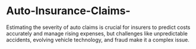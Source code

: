 # Auto-Insurance-Claims-
Estimating the severity of auto claims is crucial for insurers to predict costs accurately and manage rising expenses, but challenges like unpredictable accidents, evolving vehicle technology, and fraud make it a complex issue.
